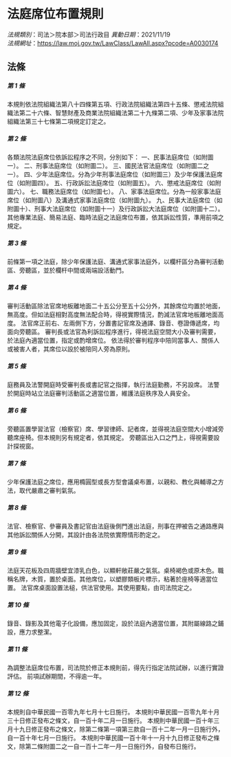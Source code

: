 # 法庭席位布置規則

*法規類別*：司法＞院本部＞司法行政目
*異動日期*：2021/11/19  
*法規網址*：https://law.moj.gov.tw/LawClass/LawAll.aspx?pcode=A0030174



## 法條
##### 第 1 條
本規則依法院組織法第八十四條第五項、行政法院組織法第四十五條、懲戒法院組織法第二十六條、智慧財產及商業法院組織法第二十九條第二項、少年及家事法院組織法第三十七條第二項規定訂定之。

##### 第 2 條
各類法院法庭席位依訴訟程序之不同，分別如下：
一、民事法庭席位（如附圖一）。
二、刑事法庭席位（如附圖二）。
三、國民法官法庭席位（如附圖二之一）。
四、少年法庭席位。分為少年刑事法庭席位（如附圖三）及少年保護法庭席位（如附圖四）。
五、行政訴訟法庭席位（如附圖五）。
六、懲戒法庭席位（如附圖六）。
七、職務法庭席位（如附圖七）。
八、家事法庭席位。分為一般家事法庭席位（如附圖八）及溝通式家事法庭席位（如附圖九）。
九、民事大法庭席位（如附圖十）、刑事大法庭席位（如附圖十一）及行政訴訟大法庭席位（如附圖十二）。
其他專業法庭、簡易法庭、臨時法庭之法庭席位布置，依其訴訟性質，準用前項之規定。

##### 第 3 條
前條第一項之法庭，除少年保護法庭、溝通式家事法庭外，以欄杆區分為審判活動區、旁聽區，並於欄杆中間或兩端設活動門。

##### 第 4 條
審判活動區除法官席地板離地面二十五公分至五十公分外，其餘席位均置於地面，無高度。但如法庭相對高度無法配合時，得視實際情況，酌減法官席地板離地面高度。
法官席正前右、左兩側下方，分置書記官席及通譯、錄音、卷證傳遞席，均面向旁聽區。
審判長或法官為利訴訟程序進行，得視法庭空間大小及審判需要，於法庭內適當位置，指定或酌增席位。
依法得於審判程序中陪同當事人、關係人或被害人者，其席位以設於被陪同人旁為原則。

##### 第 5 條
庭務員及法警開庭時受審判長或書記官之指揮，執行法庭勤務，不另設席。
法警於開庭時站立法庭審判活動區之適當位置，維護法庭秩序及人員安全。

##### 第 6 條
旁聽區置學習法官（檢察官）席、學習律師、記者席，並得視法庭空間大小增減旁聽席座椅。但本規則另有規定者，依其規定。
旁聽區出入口之門上，得視需要設計探視窗。

##### 第 7 條
少年保護法庭之席位，應用橢圓型或長方型會議桌布置，以親和、教化與輔導之方法，取代嚴肅之審判氣氛。

##### 第 8 條
法官、檢察官、參審員及書記官由法庭後側門進出法庭，刑事在押被告之通路應與其他訴訟關係人分開，其設計由各法院依實際情形酌定之。

##### 第 9 條
法庭天花板及四周牆壁宜漆乳白色，以顯軒敞莊嚴之氣氛。桌椅褐色或原木色。職稱名牌，木質，置於桌面。其他席位，以塑膠類板片標示，粘著於座椅等適當位置。
法官席桌面設置法槌，供法官使用。其使用要點，由司法院定之。

##### 第 10 條
錄音、錄影及其他電子化設備，應加固定，設於法庭內適當位置，其附屬線路之鋪設，應力求整潔。

##### 第 11 條
為調整法庭席位布置，司法院於修正本規則前，得先行指定法院試辦，以進行實證評估。
前項試辦期間，不得逾一年。

##### 第 12 條
本規則自中華民國一百零九年七月十七日施行。
本規則中華民國一百零九年十月三十日修正發布之條文，自一百十年二月一日施行。
本規則中華民國一百十年三月十九日修正發布之條文，除第二條第一項第三款自一百十二年一月一日施行外，自一百十年七月一日施行。
本規則中華民國一百十年十一月十九日修正發布之條文，除第二條附圖二之一自一百十二年一月一日施行外，自發布日施行。


